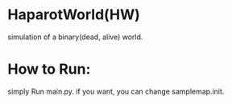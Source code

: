 # HaparotWorld(HW)
simulation of a binary(dead, alive) world.

# How to Run:
simply Run main.py.
if you want, you can change samplemap.init.
